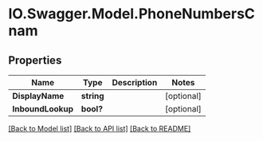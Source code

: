 # IO.Swagger.Model.PhoneNumbersCnam
## Properties

Name | Type | Description | Notes
------------ | ------------- | ------------- | -------------
**DisplayName** | **string** |  | [optional] 
**InboundLookup** | **bool?** |  | [optional] 

[[Back to Model list]](../README.md#documentation-for-models) [[Back to API list]](../README.md#documentation-for-api-endpoints) [[Back to README]](../README.md)

